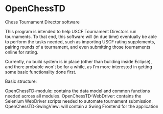 OpenChessTD
===========

Chess Tournament Director software

This program is intended to help USCF Tournament Directors run tournaments. To that end, this software will (in due time) eventually be able to perform the tasks needed, such as importing USCF rating supplements, pairing rounds of a tournament, and even submitting those tournaments online for rating. 

Currently, no build system is in place (other than building inside Eclipse), and there probable won't be for a while, as I'm more interested in getting some basic functionality done first. 

Basic structure:

OpenChessTD-module: contains the data model and common functions needed across all modules.
OpenChessTD-WebDriver: contains the Selenium WebDriver scripts needed to automate tournament submission. 
OpenChessTD-SwingView: will contain a Swing Frontend for the application
